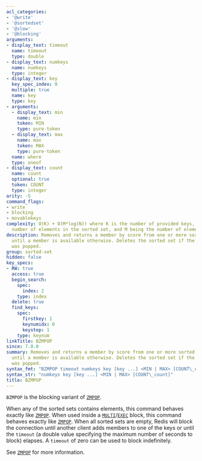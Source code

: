 ```yaml
---
acl_categories:
- '@write'
- '@sortedset'
- '@slow'
- '@blocking'
arguments:
- display_text: timeout
  name: timeout
  type: double
- display_text: numkeys
  name: numkeys
  type: integer
- display_text: key
  key_spec_index: 0
  multiple: true
  name: key
  type: key
- arguments:
  - display_text: min
    name: min
    token: MIN
    type: pure-token
  - display_text: max
    name: max
    token: MAX
    type: pure-token
  name: where
  type: oneof
- display_text: count
  name: count
  optional: true
  token: COUNT
  type: integer
arity: -5
command_flags:
- write
- blocking
- movablekeys
complexity: O(K) + O(M*log(N)) where K is the number of provided keys, N being the
  number of elements in the sorted set, and M being the number of elements popped.
description: Removes and returns a member by score from one or more sorted sets. Blocks
  until a member is available otherwise. Deletes the sorted set if the last element
  was popped.
group: sorted-set
hidden: false
key_specs:
- RW: true
  access: true
  begin_search:
    spec:
      index: 2
    type: index
  delete: true
  find_keys:
    spec:
      firstkey: 1
      keynumidx: 0
      keystep: 1
    type: keynum
linkTitle: BZMPOP
since: 7.0.0
summary: Removes and returns a member by score from one or more sorted sets. Blocks
  until a member is available otherwise. Deletes the sorted set if the last element
  was popped.
syntax_fmt: "BZMPOP timeout numkeys key [key ...] <MIN | MAX> [COUNT\_count]"
syntax_str: "numkeys key [key ...] <MIN | MAX> [COUNT\_count]"
title: BZMPOP
---
```

`BZMPOP` is the blocking variant of [`ZMPOP`](/commands/zmpop).

When any of the sorted sets contains elements, this command behaves exactly like [`ZMPOP`](/commands/zmpop).
When used inside a [`MULTI`](/commands/multi)/[`EXEC`](/commands/exec) block, this command behaves exactly like [`ZMPOP`](/commands/zmpop).
When all sorted sets are empty, Redis will block the connection until another client adds members to one of the keys or until the `timeout` (a double value specifying the maximum number of seconds to block) elapses.
A `timeout` of zero can be used to block indefinitely.

See [`ZMPOP`](/commands/zmpop) for more information.
